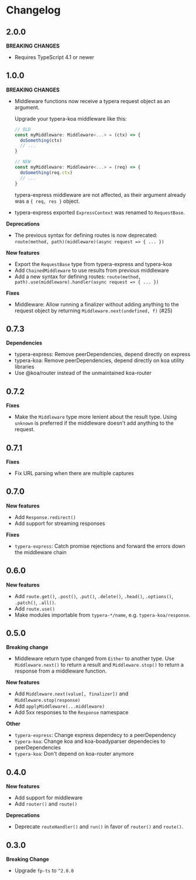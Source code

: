 # Changelog

## 2.0.0

**BREAKING CHANGES**

- Requires TypeScript 4.1 or newer

## 1.0.0

**BREAKING CHANGES**

- Middleware functions now receive a typera request object as an argument.

  Upgrade your typera-koa middleware like this:

  ```typescript
  // OLD
  const myMiddleware: Middleware<...> = (ctx) => {
    doSomething(ctx)
    // ...
  }

  // NEW
  const myMiddleware: Middleware<...> = (req) => {
    doSomething(req.ctx)
    // ...
  }
  ```

  typera-express middleware are not affected, as their argument already was a
  `{ req, res }` object.

- typera-express exported `ExpressContext` was renamed to `RequestBase`.

**Deprecations**

- The previous syntax for defining routes is now deprecated:
  `route(method, path)(middleware)(async request => { ... })`

**New features**

- Export the `RequestBase` type from typera-express and typera-koa
- Add `ChainedMiddleware` to use results from previous middleware
- Add a new syntax for defining routes:
  `route(method, path).use(middleware).handler(async request => { ... })`

**Fixes**

- Middleware: Allow running a finalizer without adding anything to the request
  object by returning `Middleware.next(undefined, f)` (#25)

## 0.7.3

**Dependencies**

- typera-express: Remove peerDependencies, depend directly on express
- typera-koa: Remove peerDependencies, depend directly on koa utility libraries
- Use @koa/router instead of the unmaintained koa-router

## 0.7.2

**Fixes**

- Make the `Middleware` type more lenient about the result type. Using `unknown`
  is preferred if the middleware doesn't add anything to the request.

## 0.7.1

**Fixes**

- Fix URL parsing when there are multiple captures

## 0.7.0

**New features**

- Add `Response.redirect()`
- Add support for streaming responses

**Fixes**

- `typera-express`: Catch promise rejections and forward the errors down the
  middleware chain

## 0.6.0

**New features**

- Add `route.get()`, `.post()`, `.put()`, `.delete()`, `.head()`, `.options()`,
  `.patch()`, `.all()`.
- Add `route.use()`
- Make modules importable from `typera-*/name`, e.g. `typera-koa/response`.

## 0.5.0

**Breaking change**

- Middleware return type changed from `Either` to another type. Use
  `Middleware.next()` to return a result and `Middleware.stop()` to return a
  response from a middleware function.

**New features**

- Add `Middleware.next(value[, finalizer])` and `Middleware.stop(response)`
- Add `applyMiddleware(...middleware)`
- Add 5xx responses to the `Response` namespace

**Other**

- `typera-express`: Change express dependecy to a peerDependency
- `typera-koa`: Change koa and koa-boadyparser dependecies to peerDependencies
- `typera-koa`: Don't depend on koa-router anymore

## 0.4.0

**New features**

- Add support for middleware
- Add `router()` and `route()`

**Deprecations**

- Deprecate `routeHandler()` and `run()` in favor of `router()` and `route()`.

## 0.3.0

**Breaking Change**

- Upgrade `fp-ts` to `^2.0.0`

